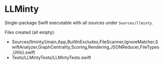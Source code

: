# LLMinty

Single-package Swift executable with all sources under `Sources/llminty`.

Files created (all empty):
- Sources/llminty/{main,App,BuiltInExcludes,FileScanner,IgnoreMatcher,SwiftAnalyzer,GraphCentrality,Scoring,Rendering,JSONReducer,FileTypes,Utils}.swift
- Tests/LLMintyTests/LLMintyTests.swift
